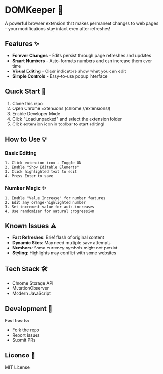 # DOMKeeper 🚀

A powerful browser extension that makes permanent changes to web pages - your modifications stay intact even after refreshes!

## Features ✨

- **Forever Changes** - Edits persist through page refreshes and updates
- **Smart Numbers** - Auto-formats numbers and can increase them over time
- **Visual Editing** - Clear indicators show what you can edit
- **Simple Controls** - Easy-to-use popup interface

## Quick Start 🎯

1. Clone this repo
2. Open Chrome Extensions (chrome://extensions/)
3. Enable Developer Mode
4. Click "Load unpacked" and select the extension folder
5. Click extension icon in toolbar to start editing!

## How to Use 💡

### Basic Editing
```
1. Click extension icon → Toggle ON
2. Enable "Show Editable Elements"
3. Click highlighted text to edit
4. Press Enter to save
```

### Number Magic ✨
```
1. Enable "Value Increase" for number features
2. Edit any orange-highlighted number
3. Set increment value for auto-increases
4. Use randomizer for natural progression
```

## Known Issues ⚠️

- **Fast Refreshes**: Brief flash of original content
- **Dynamic Sites**: May need multiple save attempts
- **Numbers**: Some currency symbols might not persist
- **Styling**: Highlights may conflict with some websites

## Tech Stack 🛠️

- Chrome Storage API
- MutationObserver
- Modern JavaScript

## Development 🔧

Feel free to:
- Fork the repo
- Report issues
- Submit PRs

## License 📄

MIT License
